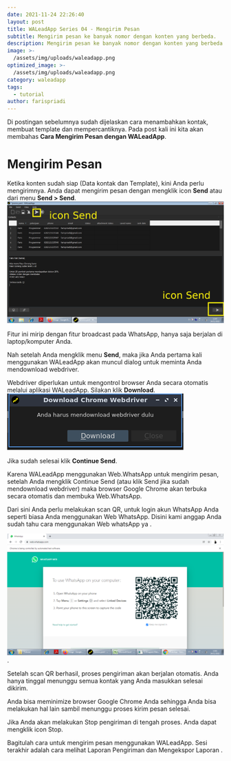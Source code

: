 ```yaml
---
date: 2021-11-24 22:26:40
layout: post
title: WALeadApp Series 04 - Mengirim Pesan
subtitle: Mengirim pesan ke banyak nomor dengan konten yang berbeda.
description: Mengirim pesan ke banyak nomor dengan konten yang berbeda.
image: >-
  /assets/img/uploads/waleadapp.png
optimized_image: >-
  /assets/img/uploads/waleadapp.png
category: waleadapp
tags:
  - tutorial  
author: farispriadi
---
```


Di postingan sebelumnya sudah dijelaskan cara menambahkan kontak, membuat template dan mempercantiknya. Pada post kali ini kita akan membahas **Cara Mengirim Pesan dengan WALeadApp**.

# Mengirim Pesan
Ketika konten sudah siap (Data kontak dan Template), kini Anda perlu mengirimnya. Anda dapat mengirim pesan dengan mengklik icon **Send** atau dari menu **Send > Send**.
![placeholder](/assets/img/uploads/send.png "Icon Send")


Fitur ini mirip dengan fitur broadcast pada WhatsApp, hanya saja berjalan di laptop/komputer Anda. 

Nah setelah Anda mengklik menu **Send**, maka jika Anda pertama kali menggunakan WALeadApp akan muncul dialog untuk meminta Anda mendownload webdriver. 

Webdriver diperlukan untuk mengontrol browser Anda secara otomatis  melalui aplikasi WALeadApp.  Silakan klik **Download**.
![placeholder](/assets/img/uploads/webdriver.png "Download Webdriver")

Jika sudah selesai klik **Continue Send**.

Karena WALeadApp menggunakan Web.WhatsApp untuk mengirim pesan, setelah Anda mengklik Continue Send (atau klik Send jika sudah mendownload webdriver) maka browser Google Chrome akan terbuka secara otomatis dan membuka Web.WhatsApp.

Dari sini Anda perlu melakukan scan QR, untuk login akun WhatsApp Anda seperti biasa Anda menggunakan Web WhatsApp. Disini kami anggap Anda sudah tahu cara menggunakan Web whatsApp ya .

![placeholder](/assets/img/uploads/qr.png "Scan QR").

Setelah scan QR berhasil, proses pengiriman akan berjalan otomatis. Anda hanya tinggal menunggu semua kontak yang Anda masukkan selesai dikirim.

Anda bisa meminimize browser Google Chrome Anda sehingga Anda bisa melakukan hal lain sambil menunggu proses kirim pesan selesai.

Jika Anda akan melakukan Stop pengiriman di tengah proses. Anda dapat mengklik icon Stop.

Bagitulah cara untuk mengirim pesan menggunakan WALeadApp. Sesi terakhir adalah cara melihat Laporan Pengiriman dan Mengekspor Laporan .